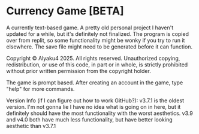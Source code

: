 # Currency Game [BETA]
A currently text-based game. A pretty old personal project I haven't updated for a while, but it's definitely not finalized.
The program is copied over from replit, so some functionality might be wonky if you try to run it elsewhere. The save file might need to be generated before it can function.

Copyright © Alyaku4 2025. All rights reserved.
Unauthorized copying, redistribution, or use of this code, in part or in whole, is strictly prohibited without prior written permission from the copyright holder.

The game is prompt based. After creating an account in the game, type "help" for more commands.

Version Info (if I can figure out how to work GitHub?):
v3.7.1 is the oldest version. I'm not gonna lie I have no idea what is going on in here, but it definitely should have the most functionality with the worst aesthetics.
v3.9 and v4.0 both have much less functionality, but have better looking aesthetic than v3.7.1
